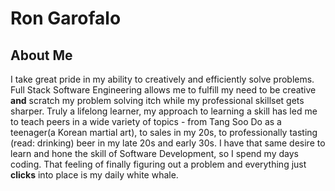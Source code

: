 # Ron Garofalo

## About Me

  I take great pride in my ability to creatively and efficiently solve problems. Full Stack Software Engineering allows me to fulfill my need to be creative **and** scratch my problem solving itch while my professional skillset gets sharper. Truly a lifelong learner, my approach to learning a skill has led me to teach peers in a wide variety of topics - from Tang Soo Do as a teenager(a Korean martial art), to sales in my 20s, to professionally tasting (read: drinking) beer in my late 20s and early 30s. I have that same desire to learn and hone the skill of Software Development, so I spend my days coding. That feeling of finally figuring out a problem and everything just **clicks** into place is my daily white whale. 